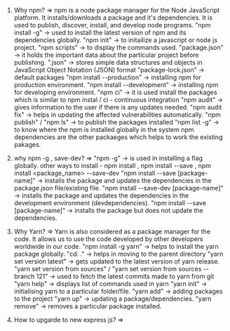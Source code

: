 1) Why npm?
=> npm is a node package manager for the Node JavaScript platform. 
   It installs/downloads a package and it's dependencies.
   It is used to publish, discover, install, and develop node programs.
   "npm install -g"               -> used to install the latest version of npm and its dependencies globally.
   "npm init"                  -> to initailize a javascript or node js project.
   "npm scripts"               -> to display the commands used.
   "package.json"              -> it holds the important data about the particular project before publishing.
   ".json"                     -> stores simple data structures and objects in JavaScript Object Notation (JSON) format
   "package-lock.json"         -> default packages
   "npm install --production"  -> installing npm for production environment. 
   "npm install --development" -> installing npm for developing environment.
   "npm ci"                    -> it is used install the packages which is similar to npm instal / ci - continuous integration
   "npm audit"                 -> gives information to the user if there is any updates needed.
   "npm audit fix"             -> helps in updating the affected vulnerabilities automatically.
   "npm publish" / "npm ls"    -> to publish the packages installed 
   "npm list -g"               -> to know where the npm is installed globally in the system
   npm dependencies are the other packaeges which helps to work the existing pakages.

2) why npm -g , save-dev?
=> "npm -g" -> is used in installing a flag globally.
   other ways to install -  npm install <packagename> , npm install <packagename> --save , npm install <package_name> --save-dev
       "npm install --save [package-name]"      -> installs the package and updates the dependencies in the package.json file/existing file. 
       "npm install --save-dev [package-name]"  -> installs the package and updates the dependencies in the development environment       (devdependencies).
       "npm install --save [package-name]"      -> installs the package but does not update the dependencies.

3) Why Yarn?
=> Yarn is also considered as a package manager for the code. 
   It allows us to use the code developed by other developers worldwide in our code.
   "npm install -g yarn"      -> helps to install the yarn package globally.
   "cd. ."                    -> helps in moving to the parent directory
   "yarn set version latest"  -> gets updated to the latest version of yarn release.
   "yarn set version from sources" / "yarn set version from sources --branch 121" -> used to fetch the latest commits made to yarn from git
   "yarn help"                -> displays list of commands used in yarn
   "yarn init"                -> initialising yarn to a particular folder/file.
   "yarn add"                 -> adding packages to the project
   "yarn up"                  -> updating a package/dependencies.
   "yarn remove"              -> removes a particular package installed.

4) How to upgarde to new express js?
=> 